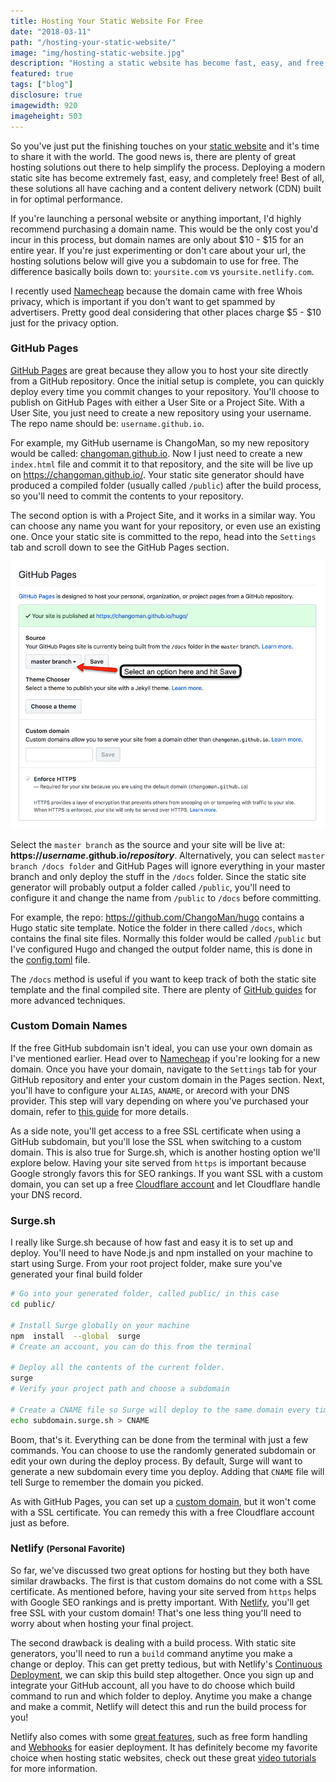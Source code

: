 ```yaml
---
title: Hosting Your Static Website For Free
date: "2018-03-11"
path: "/hosting-your-static-website/"
image: "img/hosting-static-website.jpg"
description: "Hosting a static website has become fast, easy, and free. We'll explore options such as GitHub Pages, Surge.sh, and Netlify for deploying your next project."
featured: true
tags: ["blog"]
disclosure: true
imagewidth: 920
imageheight: 503
---
```


So you've just put the finishing touches on your [static website](https://codebushi.com/modern-static-website-portfolio/) and it's time to share it with the world. The good news is, there are plenty of great hosting solutions out there to help simplify the process. Deploying a modern static site has become extremely fast, easy, and completely free! Best of all, these solutions all have caching and a content delivery network (CDN) built in for optimal performance.

If you're launching a personal website or anything important, I'd highly recommend purchasing a domain name. This would be the only cost you'd incur in this process, but domain names are only about $10 - $15 for an entire year. If you're just experimenting or don't care about your url, the hosting solutions below will give you a subdomain to use for free. The difference basically boils down to: `yoursite.com` vs `yoursite.netlify.com`.

I recently used [Namecheap](https://namecheap.pxf.io/c/1220989/386521/5618) because the domain came with free Whois privacy, which is important if you don't want to get spammed by advertisers. Pretty good deal considering that other places charge $5 - $10 just for the privacy option.

<h3 class="mt-5 mb-3">GitHub Pages</h3>

[GitHub Pages](https://pages.github.com/) are great because they allow you to host your site directly from a GitHub repository. Once the initial setup is complete, you can quickly deploy every time you commit changes to your repository. You'll choose to publish on GitHub Pages with either a User Site or a Project Site. With a User Site, you just need to create a new repository using your username. The repo name should be: `username.github.io`.

For example, my GitHub username is ChangoMan, so my new repository would be called: [changoman.github.io](https://github.com/ChangoMan/changoman.github.io/). Now I just need to create a new `index.html` file and commit it to that repository, and the site will be live up on https://changoman.github.io/. Your static site generator should have produced a compiled folder (usually called `/public`) after the build process, so you'll need to commit the contents to your repository.

The second option is with a Project Site, and it works in a similar way. You can choose any name you want for your repository, or even use an existing one. Once your static site is committed to the repo, head into the `Settings` tab and scroll down to see the GitHub Pages section.

![GitHub Pages Settings](./img/github-pages-settings-min.png)

Select the `master branch` as the source and your site will be live at: **https://_username_.github.io/_repository_**. Alternatively, you can select `master branch /docs folder` and GitHub Pages will ignore everything in your master branch and only deploy the stuff in the `/docs` folder.  Since the static site generator will probably output a folder called `/public`, you'll need to configure it and change the name from `/public` to `/docs` before committing.

For example, the repo: https://github.com/ChangoMan/hugo contains a Hugo static site template. Notice the folder in there called `/docs`, which contains the final site files. Normally this folder would be called `/public` but I've configured Hugo and changed the output folder name, this is done in the [config.toml](https://github.com/ChangoMan/hugo/blob/master/config.toml "config.toml") file.

The `/docs` method is useful if you want to keep track of both the static site template and the final compiled site. There are plenty of [GitHub guides](https://help.github.com/categories/github-pages-basics/) for more advanced techniques.

<h3 class="mt-5 mb-3">Custom Domain Names</h3>

If the free GitHub subdomain isn't ideal, you can use your own domain as I've mentioned earlier. Head over to [Namecheap](https://namecheap.pxf.io/c/1220989/386521/5618) if you're looking for a new domain. Once you have your domain, navigate to the `Settings` tab for your GitHub repository and enter your custom domain in the Pages section. Next, you'll have to configure your `ALIAS`, `ANAME`, or `A`record with your DNS provider. This step will vary depending on where you've purchased your domain, refer to [this guide](https://help.github.com/articles/setting-up-an-apex-domain/) for more details.

As a side note, you'll get access to a free SSL certificate when using a GitHub subdomain, but you'll lose the SSL when switching to a custom domain. This is also true for Surge.sh, which is another hosting option we'll explore below. Having your site served from `https` is important because Google strongly favors this for SEO rankings. If you want SSL with a custom domain, you can set up a free [Cloudflare account](https://www.cloudflare.com/ssl/) and let Cloudflare handle your DNS record.

<h3 class="mt-5 mb-3">Surge.sh</h3>

I really like Surge.sh because of how fast and easy it is to set up and deploy. You'll need to have Node.js and npm installed on your machine to start using Surge. From your root project folder, make sure you've generated your final build folder

```bash
# Go into your generated folder, called public/ in this case
cd public/

# Install Surge globally on your machine
npm  install  --global  surge
# Create an account, you can do this from the terminal

# Deploy all the contents of the current folder.
surge
# Verify your project path and choose a subdomain

# Create a CNAME file so Surge will deploy to the same domain every time
echo subdomain.surge.sh > CNAME
```

Boom, that's it. Everything can be done from the terminal with just a few commands. You can choose to use the randomly generated subdomain or edit your own during the deploy process. By default, Surge will want to generate a new subdomain every time you deploy. Adding that `CNAME` file will tell Surge to remember the domain you picked.

As with GitHub Pages, you can set up a [custom domain](http://surge.sh/help/adding-a-custom-domain), but it won't come with a SSL certificate. You can remedy this with a free Cloudflare account just as before.

<h3 class="mt-5 mb-3">Netlify <small>(Personal Favorite)</small></h3>

So far, we've discussed two great options for hosting but they both have similar drawbacks. The first is that custom domains do not come with a SSL certificate. As mentioned before, having your site served from `https` helps with Google SEO rankings and is pretty important. With [Netlify](https://www.netlify.com/), you'll get free SSL with your custom domain! That's one less thing you'll need to worry about when hosting your final project.

The second drawback is dealing with a build process. With static site generators, you'll need to run a `build` command anytime you make a change or deploy. This can get pretty tedious, but with Netlify's [Continuous Deployment](https://www.netlify.com/docs/continuous-deployment/), we can skip this build step altogether. Once you sign up and integrate your GitHub account, all you have to do choose which build command to run and which folder to deploy. Anytime you make a change and make a commit, Netlify will detect this and run the build process for you!

Netlify also comes with some [great features](https://www.netlify.com/features/), such as free form handling and [Webhooks](https://www.netlify.com/docs/webhooks/) for easier deployment. It has definitely become my favorite choice when hosting static websites, check out these great [video tutorials](https://www.youtube.com/playlist?list=PLzlG0L9jlhEPMR8haUPkxj2hJ_3jh5qa6) for more information.
